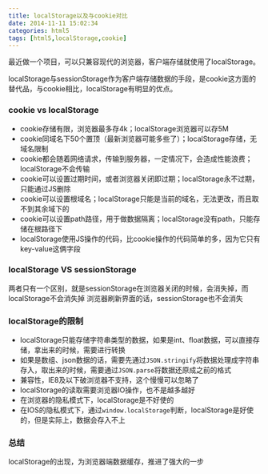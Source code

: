 ```yaml
---
title: localStorage以及与cookie对比
date: 2014-11-11 15:02:34
categories: html5
tags: [html5,localStorage,cookie]
---
```


最近做一个项目，可以只兼容现代的浏览器，客户端存储就使用了localStorage。

localStorage与sessionStorage作为客户端存储数据的手段，是cookie这方面的替代品，与cookie相比，localStorage有明显的优点。

### cookie vs localStorage

<!-- more -->

* cookie存储有限，浏览器最多存4k；localStorage浏览器可以存5M
* cookie同域名下50个置顶（最新浏览器可能多些了）；localStorage存储，无域名限制
* cookie都会随着网络请求，传输到服务器，一定情况下，会造成性能浪费；localStorage不会传输
* cookie可以设置过期时间，或者浏览器关闭即过期；localStorage永不过期，只能通过JS删除
* cookie可以设置根域名；localStorage只能是当前的域名，无法更改，而且取不到其余域下的
* cookie可以设置path路径，用于做数据隔离；localStorage没有path，只能存储在根路径下
* localStorage使用JS操作的代码，比cookie操作的代码简单的多，因为它只有key-value这俩字段

### localStorage VS sessionStorage

两者只有一个区别，就是sessionStorage在浏览器关闭的时候，会消失掉，而localStorage不会消失掉
浏览器刷新界面的话，sessionStorage也不会消失

### localStorage的限制

* localStorage只能存储字符串类型的数据，如果是int、float数据，可以直接存储，拿出来的时候，需要进行转换
* 如果是数组、json数据的话，需要先通过`JSON.stringify`将数据处理成字符串存入，取出来的时候，需要通过`JSON.parse`将数据还原成之前的格式
* 兼容性，IE8及以下破浏览器不支持，这个慢慢可以忽略了
* localStorage的读取需要浏览器IO操作，也不是越多越好
* 在浏览器的隐私模式下，localStorage是不好使的
* 在IOS的隐私模式下，通过`window.localStorage`判断，localStorage是好使的，但是实际上，数据会存入不上

### 总结

localStorage的出现，为浏览器端数据缓存，推进了强大的一步